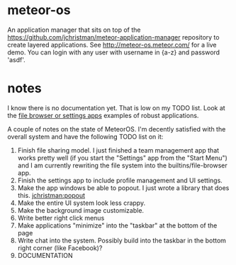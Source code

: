 meteor-os
=========

An application manager that sits on top of the https://github.com/jchristman/meteor-application-manager repository to create layered applications. See http://meteor-os.meteor.com/ for a live demo. You can login with any user with username in {a-z} and password 'asdf'.

notes
=====

I know there is no documentation yet. That is low on my TODO list. Look at the  [file browser or settings apps](https://github.com/jchristman/meteor-os/tree/master/packages) examples of robust applications.

A couple of notes on the state of MeteorOS. I'm decently satisfied with the overall system and have the following TODO list on it:
 1. Finish file sharing model. I just finished a team management app that works pretty well (if you start the "Settings" app from the "Start Menu") and I am currently rewriting the file system into the builtins/file-browser app.
 2. Finish the settings app to include profile management and UI settings.
 3. Make the app windows be able to popout. I just wrote a library that does this. [jchristman:popout](https://atmospherejs.com/jchristman/popout)
 4. Make the entire UI system look less crappy.
 5. Make the background image customizable.
 6. Write better right click menus
 7. Make applications "minimize" into the "taskbar" at the bottom of the page
 8. Write chat into the system. Possibly build into the taskbar in the bottom right corner (like Facebook)?
 9. DOCUMENTATION
